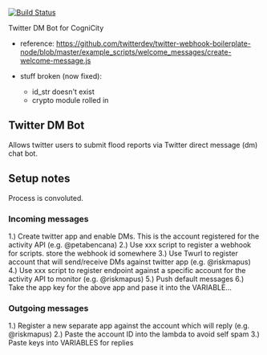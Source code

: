 [![Build Status](https://travis-ci.org/urbanriskmap/twitter-dm-bot-lamda.svg?branch=master)](https://travis-ci.org/urbanriskmap/twitter-dm-bot-lamda)

Twitter DM Bot for CogniCity

- reference: https://github.com/twitterdev/twitter-webhook-boilerplate-node/blob/master/example_scripts/welcome_messages/create-welcome-message.js

- stuff broken (now fixed):
  - id_str doesn't exist
  - crypto module rolled in

## Twitter DM Bot
Allows twitter users to submit flood reports via Twitter direct message (dm) chat bot.

## Setup notes
Process is convoluted.

### Incoming messages

1.) Create twitter app and enable DMs. This is the account registered for the activity API (e.g. @petabencana)
2.) Use xxx script to register a webhook for scripts. store the webhook id somewhere
3.) Use Twurl to register account that will send/receive DMs against twitter app (e.g. @riskmapus)
4.) Use xxx script to register endpoint against a specific account for the activity API to monitor (e.g. @riskmapus)
5.) Push default messages
6.) Take the app key for the above app and pase it into the VARIABLE...

### Outgoing messages
1.) Register a new separate app against the account which will reply (e.g. @riskmapus)
2.) Paste the account ID into the lambda to avoid self spam
3.) Paste keys into VARIABLES for replies
